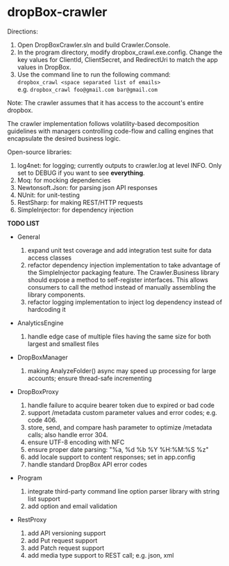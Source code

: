 dropBox-crawler
===============

Directions:  
1.  Open DropBoxCrawler.sln and build Crawler.Console.  
2.  In the program directory, modify dropbox_crawl.exe.config. Change the key values for ClientId, ClientSecret, and RedirectUri to match the app values in DropBox.  
3.  Use the command line to run the following command:  
`dropbox_crawl <space separated list of emails>`  
e.g. `dropbox_crawl foo@gmail.com bar@gmail.com`

Note: The crawler assumes that it has access to the account's entire dropbox.  

The crawler implementation follows volatility-based decomposition guidelines with managers controlling code-flow and calling engines that encapsulate the desired business logic.  

Open-source libraries:  
1.  log4net: for logging; currently outputs to crawler.log at level INFO. Only set to DEBUG if you want to see **everything**.  
2.  Moq: for mocking dependencies  
3.  Newtonsoft.Json: for parsing json API responses  
4.  NUnit: for unit-testing  
5.  RestSharp: for making REST/HTTP requests  
6.  SimpleInjector: for dependency injection  

**TODO LIST**

- General
  1.  expand unit test coverage and add integration test suite for data access classes
  2.  refactor dependency injection implementation to take advantage of the SimpleInjector packaging feature. The Crawler.Business library should expose a method to self-register interfaces. This allows consumers to call the method instead of manually assembling the library components.
  3.  refactor logging implementation to inject log dependency instead of hardcoding it

- AnalyticsEngine
  1.  handle edge case of multiple files having the same size for both largest and smallest files

- DropBoxManager
  1.  making AnalyzeFolder() async may speed up processing for large accounts; ensure thread-safe incrementing

- DropBoxProxy
  1.  handle failure to acquire bearer token due to expired or bad code
  2.  support /metadata custom parameter values and error codes; e.g. code 406.
  3.  store, send, and compare hash parameter to optimize /metadata calls; also handle error 304.
  4.  ensure UTF-8 encoding with NFC
  5.  ensure proper date parsing: "%a, %d %b %Y %H:%M:%S %z"
  6.  add locale support to content responses; set in app.config
  7.  handle standard DropBox API error codes

- Program
  1.  integrate third-party command line option parser library with string list support
  2.  add option and email validation

- RestProxy
  1.  add API versioning support
  2.  add Put request support
  3.  add Patch request support
  4.  add media type support to REST call; e.g. json, xml
